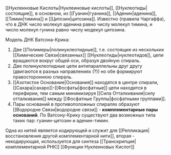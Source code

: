 [[Нуклеиновые Кислоты|Нуклеиновые кислоты]], [[Нуклеотиды|состоящие]], в основном, из [[Гуанин|гуанина]], [[Аденин|аденина]], [[Тимин|тимина]] и [[Цитозин|цитозина]]. Известно (правила Чаргаффа), что в ДНК число молекул аденина равно числу молекул тимина, и число молекул гунина равно числу модекул цитозина.

Модель ДНК Ватсона-Крика:
1. Две [[Полимеры|полинуклеотидные]], т.е. состоящие из нескольких [[Химические Связи|связанных]] [[Нуклеотиды|нуклеотидов]], цепи вращаются вокруг общей оси, образуя двойную спираль. 
2. Две полинуклеотидные цепи антипараллельны друг другу (двигаются в разных направлениях (?)) но обе формируют правостороннюю спираль.
3. [[Азотистое Основание|Основания]] находятся в центре спирали, [[Сахара|сахаро]]-[[Фосфаты|фосфатные]] цепи находятся в перефирии, тем самым минимизируя [[Сила Отталкивания|силу отталкивания]] между [[Фосфатные Группы|фосфатными группами]].
4. Пары оснований в противоположных спиралях образуют [[Водородне Связи|водородне связи]] - **комплементарные пары оснований**. По Ватсону-Крику существуют два возможных типа таких пар: гуанин-цитозин и аденин-тимин.

Одна из нитей является кодирующей и служит для [[Репликация|восстановления другой комплементарной нити]], вторая - некодирующая, используется для синтеза [[Транскрипция|комплементарной РНК]]
[[Функции Нуклеиновых Кислот]]

